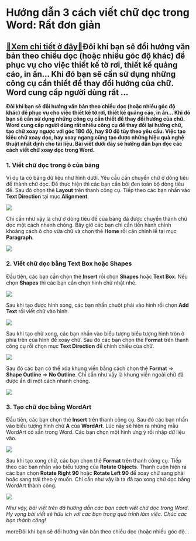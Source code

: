 Hướng dẫn 3 cách viết chữ dọc trong Word: Rất đơn giản
======================================================

[:gift:Xem chi tiết ở đây:gift:](https://hddtvn.com/huong-dan-3-cach-viet-chu-doc-trong-word-rat-don-gian/)Đôi khi bạn sẽ đổi hướng văn bản theo chiều dọc (hoặc nhiều góc độ khác) để phục vụ cho việc thiết kế tờ rơi, thiết kế quảng cáo, in ấn… Khi đó bạn sẽ cần sử dụng những công cụ cần thiết để thay đổi hướng của chữ. Word cung cấp người dùng rất …
----------------------------------------------------------------------------------------------------------------------------------------------------------------------------------------------------------------------------------------------------

**Đôi khi bạn sẽ đổi hướng văn bản theo chiều dọc (hoặc nhiều góc độ khác) để phục vụ cho việc thiết kế tờ rơi, thiết kế quảng cáo, in ấn… Khi đó bạn sẽ cần sử dụng những công cụ cần thiết để thay đổi hướng của chữ. Word cung cấp người dùng rất nhiều công cụ để thay đổi lại hướng chữ, tạo chữ xoay ngược với góc 180 độ, hay 90 độ tùy theo yêu cầu. Việc tạo kiểu chữ xoay dọc, hay xoay ngang cũng tạo được những hiệu quả nghệ thuật nhất định cho tài liệu. Bài viết dưới đây sẽ hướng dẫn bạn đọc các cách viết chữ xoay dọc trong Word.**


### 1. Viết chữ dọc trong ô của bảng


Ví dụ ta có bảng dữ liệu như hình dưới. Yêu cầu cần chuyển chữ ở dòng tiêu đề thành chữ dọc. Để thực hiện thì các bạn cần bôi đen toàn bộ dòng tiêu đề. Sau đó chọn thẻ **Layout** trên thanh công cụ. Tiếp theo các bạn nhấn vào **Text Direction** tại mục **Alignment**.


![](https://hddtvn.com/wp-content/uploads/2021/01/3OVg7J6.png)


Chỉ cần như vậy là chữ ở dòng tiêu đề của bảng đã được chuyển thành chữ dọc một cách nhanh chóng. Bây giờ các bạn chỉ cần tiến hành chỉnh khoảng cách ô cho vừa chữ và chọn thẻ **Home** rồi căn chỉnh lề tại mục **Paragraph**.


![](https://hddtvn.com/wp-content/uploads/2021/01/u4OVEhC.png)


### 2. Viết chữ dọc bằng Text Box hoặc Shapes


Đầu tiên, các bạn cần chọn thẻ **Insert** rồi chọn **Shapes** hoặc **Text Box**. Nếu chọn **Shapes** thì các bạn cần chọn hình chữ nhật nhé.


![](https://hddtvn.com/wp-content/uploads/2021/01/F1BXr1c.png)


Sau khi tạo được hình xong, các bạn nhấn chuột phải vào hình rồi chọn **Add Text** rồi viết chữ vào hình.


![](https://hddtvn.com/wp-content/uploads/2021/01/AfKKnzS.png)


Sau khi tạo chữ xong, các bạn nhấn vào biểu tượng biểu tượng hình tròn ở phía trên của hình để xoay chữ. Sau đó các bạn chọn thẻ **Format** trên thanh công cụ rồi chọn mục **Text Direction** để chỉnh chiều của chữ.


![](https://hddtvn.com/wp-content/uploads/2021/01/joPyIGy.png)


Sau đó các bạn có thể xóa khung viền bằng cách chọn thẻ **Format** => **Shape Outline** => **No Outline**. Chỉ cần như vậy là khung viền ngoài chữ đã được ẩn đi một cách nhanh chóng.


![](https://hddtvn.com/wp-content/uploads/2021/01/M0NziKF.png)


### 3. Tạo chữ dọc bằng WordArt


Đầu tiên, các bạn chọn thẻ **Insert** trên thanh công cụ. Sau đó các bạn nhấn vào biểu tượng hình chữ **A** của **WordArt**. Lúc này sẽ hiện ra những mẫu WordArt có sẵn trong Word. Các bạn chọn một hình ưng ý rồi nhập dữ liệu vào.


![](https://hddtvn.com/wp-content/uploads/2021/01/pLvzTu0.png)


Sau khi tạo xong chữ, các bạn chọn thẻ **Format** trên thanh công cụ. Tiếp theo các bạn nhấn vào biểu tượng của **Rotate Objects**. Thanh cuộn hiện ra các bạn chọn **Rotate Right 90** hoặc **Rotate Left 90** để xoay chữ sang phải hoặc sang trái theo ý muốn. Chỉ cần như vậy là ta đã tạo xong chữ dọc bằng WordArt thành công.


![](https://hddtvn.com/wp-content/uploads/2021/01/n7G0bvs.png)


*Như vậy, bài viết trên đã hướng dẫn các bạn cách viết chữ dọc trong Word. Hy vọng bài viết sẽ hữu ích với các bạn trong quá trình làm việc. Chúc các bạn thành công!*


moreĐôi khi bạn sẽ đổi hướng văn bản theo chiều dọc (hoặc nhiều góc độ…

